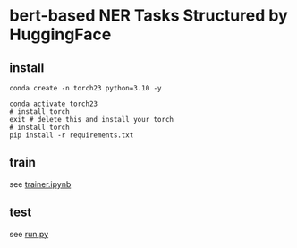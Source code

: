 # bert-based NER Tasks Structured by HuggingFace

## install

```shell
conda create -n torch23 python=3.10 -y

conda activate torch23
# install torch
exit # delete this and install your torch
# install torch
pip install -r requirements.txt
```

## train

see [trainer.ipynb](trainer.ipynb)

## test

see [run.py](run.py)
